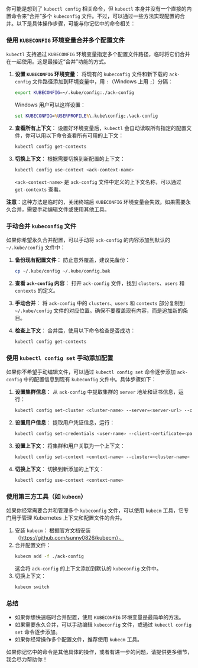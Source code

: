 你可能是想到了 `kubectl config` 相关命令，但 `kubectl` 本身并没有一个直接的内置命令来“合并”多个 `kubeconfig` 文件。不过，可以通过一些方法实现配置的合并。以下是具体操作步骤，可能与你记忆中的命令相关：

### 使用 `KUBECONFIG` 环境变量合并多个配置文件
`kubectl` 支持通过 `KUBECONFIG` 环境变量指定多个配置文件路径，临时将它们合并在一起使用。这是最接近“合并”功能的方式。

1. **设置 `KUBECONFIG` 环境变量**：
   将现有的 `kubeconfig` 文件和新下载的 `ack-config` 文件路径添加到环境变量中，用 `:`（Windows 上用 `;`）分隔：
   ````bash
   export KUBECONFIG=~/.kube/config:./ack-config
   ````
   Windows 用户可以这样设置：
   ````cmd
   set KUBECONFIG=%USERPROFILE%\.kube\config;.\ack-config
   ````

2. **查看所有上下文**：
   设置好环境变量后，`kubectl` 会自动读取所有指定的配置文件，你可以用以下命令查看所有可用的上下文：
   ````bash
   kubectl config get-contexts
   ````

3. **切换上下文**：
   根据需要切换到新配置的上下文：
   ````bash
   kubectl config use-context <ack-context-name>
   ````
   `<ack-context-name>` 是 `ack-config` 文件中定义的上下文名称，可以通过 `get-contexts` 查看。

**注意**：这种方法是临时的，关闭终端后 `KUBECONFIG` 环境变量会失效。如果需要永久合并，需要手动编辑文件或使用其他工具。

### 手动合并 `kubeconfig` 文件
如果你希望永久合并配置，可以手动将 `ack-config` 的内容添加到默认的 `~/.kube/config` 文件中：

1. **备份现有配置文件**：
   防止意外覆盖，建议先备份：
   ````bash
   cp ~/.kube/config ~/.kube/config.bak
   ````

2. **查看 `ack-config` 内容**：
   打开 `ack-config` 文件，找到 `clusters`、`users` 和 `contexts` 的定义。

3. **手动合并**：
   将 `ack-config` 中的 `clusters`、`users` 和 `contexts` 部分复制到 `~/.kube/config` 文件的对应位置。确保不要覆盖现有内容，而是追加新的条目。

4. **检查上下文**：
   合并后，使用以下命令检查是否成功：
   ````bash
   kubectl config get-contexts
   ````

### 使用 `kubectl config set` 手动添加配置
如果你不希望手动编辑文件，可以通过 `kubectl config set` 命令逐步添加 `ack-config` 中的配置信息到现有 `kubeconfig` 文件中。具体步骤如下：

1. **设置集群信息**：
   从 `ack-config` 中提取集群的 `server` 地址和证书信息，运行：
   ````bash
   kubectl config set-cluster <cluster-name> --server=<server-url> --certificate-authority=<path-to-ca-cert> --embed-certs=true
   ````

2. **设置用户信息**：
   提取用户凭证信息，运行：
   ````bash
   kubectl config set-credentials <user-name> --client-certificate=<path-to-client-cert> --client-key=<path-to-client-key> --embed-certs=true
   ````

3. **设置上下文**：
   将集群和用户关联为一个上下文：
   ````bash
   kubectl config set-context <context-name> --cluster=<cluster-name> --user=<user-name>
   ````

4. **切换上下文**：
   切换到新添加的上下文：
   ````bash
   kubectl config use-context <context-name>
   ````

### 使用第三方工具（如 `kubecm`）
如果你经常需要合并和管理多个 `kubeconfig` 文件，可以使用 `kubecm` 工具，它专门用于管理 Kubernetes 上下文和配置文件的合并。

1. 安装 `kubecm`：
   根据官方文档安装（https://github.com/sunny0826/kubecm）。
2. 合并配置文件：
   ````bash
   kubecm add -f ./ack-config
   ````
   这会将 `ack-config` 的上下文添加到默认的 `kubeconfig` 文件中。
3. 切换上下文：
   ````bash
   kubecm switch
   ````

### 总结
- 如果你想快速临时合并配置，使用 `KUBECONFIG` 环境变量是最简单的方法。
- 如果需要永久合并，可以手动编辑 `kubeconfig` 文件，或通过 `kubectl config set` 命令逐步添加。
- 如果你经常操作多个配置文件，推荐使用 `kubecm` 工具。

如果你记忆中的命令是其他具体的操作，或者有进一步的问题，请提供更多细节，我会尽力帮助你！